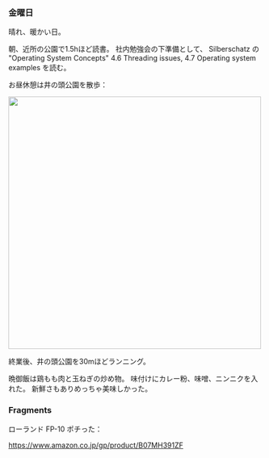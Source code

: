 ### 金曜日

晴れ、暖かい日。

朝、近所の公園で1.5hほど読書。
社内勉強会の下準備として、
Silberschatz の "Operating System Concepts"
4.6 Threading issues, 4.7 Operating system examples
を読む。

お昼休憩は井の頭公園を散歩：

<img src="https://i.imgur.com/4ucA6Rf.jpg" width="500">

終業後、井の頭公園を30mほどランニング。

晩御飯は鶏もも肉と玉ねぎの炒め物。
味付けにカレー粉、味噌、ニンニクを入れた。
新鮮さもありめっちゃ美味しかった。

### Fragments

ローランド FP-10 ポチった：

https://www.amazon.co.jp/gp/product/B07MH391ZF